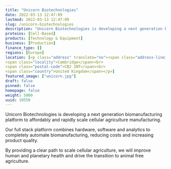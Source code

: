 ```yaml
---
title: "Unicorn Biotechnologies"
date: 2022-03-13 12:47:09
lastmod: 2022-03-13 12:47:09
slug: /unicorn-biotechnologies
description: "Unicorn Biotechnologies is developing a next generation biomanufacturing platform to affordably and rapidly scale cellular agriculture manufacturing.Our full stack platform combines hardware, software and analytics to completely automate biomanufacturing, reducing costs and increasing product quality.By providing a clear path to scale cellular agriculture, we will improve human and planetary health and drive the transition to animal free agriculture."
proteins: [Cell-Based]
products: [Technology & Equipment]
business: [Production]
finance_type: []
regions: [Europe]
location: [<p class="address" translate="no"><span class="address-line1">Hills Road 59A</span><br>
<span class="locality">Cambridge</span><br>
<span class="postal-code">CB2 1NT</span><br>
<span class="country">United Kingdom</span></p>]
featured_image: ["unicorn.jpg"]
draft: false
pinned: false
homepage: false
weight: 5000
uuid: 10550
---
```

<p>Unicorn Biotechnologies is developing a next generation biomanufacturing platform to affordably and rapidly scale cellular agriculture manufacturing.</p>
<p>Our full stack platform combines hardware, software and analytics to completely automate biomanufacturing, reducing costs and increasing product quality.</p>
<p>By providing a clear path to scale cellular agriculture, we will improve human and planetary health and drive the transition to animal free agriculture.</p>
